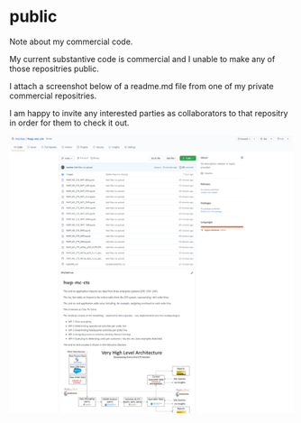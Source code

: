 # public
Note about my commercial code.

My current substantive code is commercial and I unable to make any of those repositries public.

I attach a screenshot below of a readme.md file from one of my private commercial repositries.

I am happy to invite any interested parties as collaborators to that repositry in order for them to check it out.

![](images/codebase.png)



